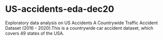 # US-accidents-eda-dec20
Exploratory data analysis on US Accidents  A Countrywide Traffic Accident Dataset (2016 - 2020).This is a countrywide car accident dataset, which covers 49 states of the USA. 
